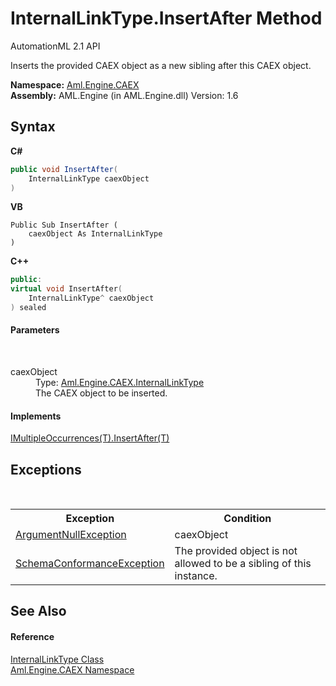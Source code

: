 # InternalLinkType.InsertAfter Method 
AutomationML 2.1 API 

Inserts the provided CAEX object as a new sibling after this CAEX object.

**Namespace:**&nbsp;<a href="N_Aml_Engine_CAEX">Aml.Engine.CAEX</a><br />**Assembly:**&nbsp;AML.Engine (in AML.Engine.dll) Version: 1.6

## Syntax

**C#**<br />
``` C#
public void InsertAfter(
	InternalLinkType caexObject
)
```

**VB**<br />
``` VB
Public Sub InsertAfter ( 
	caexObject As InternalLinkType
)
```

**C++**<br />
``` C++
public:
virtual void InsertAfter(
	InternalLinkType^ caexObject
) sealed
```


#### Parameters
&nbsp;<dl><dt>caexObject</dt><dd>Type: <a href="T_Aml_Engine_CAEX_InternalLinkType">Aml.Engine.CAEX.InternalLinkType</a><br />The CAEX object to be inserted.</dd></dl>

#### Implements
<a href="M_Aml_Engine_CAEX_IMultipleOccurrences_1_InsertAfter">IMultipleOccurrences(T).InsertAfter(T)</a><br />

## Exceptions
&nbsp;<table><tr><th>Exception</th><th>Condition</th></tr><tr><td><a href="https://docs.microsoft.com/dotnet/api/system.argumentnullexception" target="_parent" rel="noopener noreferrer">ArgumentNullException</a></td><td>caexObject</td></tr><tr><td><a href="T_Aml_Engine_CAEX_SchemaConformanceException">SchemaConformanceException</a></td><td>The provided object is not allowed to be a sibling of this instance.</td></tr></table>

## See Also


#### Reference
<a href="T_Aml_Engine_CAEX_InternalLinkType">InternalLinkType Class</a><br /><a href="N_Aml_Engine_CAEX">Aml.Engine.CAEX Namespace</a><br />